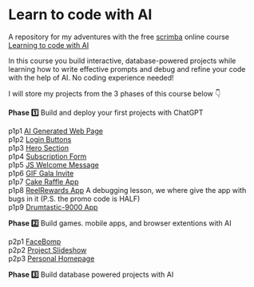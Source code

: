 # Learn to code with AI

A repository for my adventures with the free [scrimba](https://scrimba.com) online course [Learning to code with AI](https://scrimba.com/learn/aicoding)

In this course you build interactive, database-powered projects while learning how to write effective prompts and debug and refine your code with the help of AI. No coding experience needed!

I will store my projects from the 3 phases of this course below 👇 

**Phase 1️⃣** Build and deploy your first projects with ChatGPT

p1p1 [AI Generated Web Page](https://thebimsider.github.io/AICoding/p1p1/)   
p1p2 [Login Buttons](https://thebimsider.github.io/AICoding/p1p2/)   
p1p3 [Hero Section](https://thebimsider.github.io/AICoding/p1p3/)   
p1p4 [Subscription Form](https://thebimsider.github.io/AICoding/p1p4/)    
p1p5 [JS Welcome Message](https://thebimsider.github.io/AICoding/p1p5/)     
p1p6 [GIF Gala Invite](https://thebimsider.github.io/AICoding/p1p6/)    
p1p7 [Cake Raffle App](https://thebimsider.github.io/AICoding/p1p7/)    
p1p8 [ReelRewards App](https://thebimsider.github.io/AICoding/p1p8/) A debugging lesson, we where give the app with bugs in it (P.S. the promo code is HALF)    
p1p9 [Drumtastic-9000 App](https://thebimsider.github.io/AICoding/p1p9/)    

**Phase 2️⃣** Build games. mobile apps, and browser extentions with AI

p2p1 [FaceBomp](https://thebimsider.github.io/AICoding/p2p1/)   
p2p2 [Project Slideshow](https://thebimsider.github.io/AICoding/p2p2/)   
p2p3 [Personal Homepage](https://thebimsider.github.io/AICoding/p2p3/)     


**Phase 3️⃣** Build database powered projects with AI
